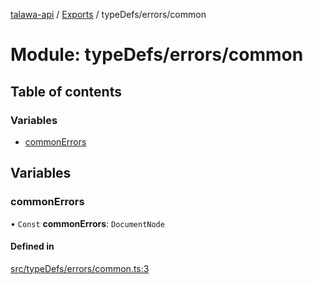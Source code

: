 [talawa-api](../README.md) / [Exports](../modules.md) / typeDefs/errors/common

# Module: typeDefs/errors/common

## Table of contents

### Variables

- [commonErrors](typeDefs_errors_common.md#commonerrors)

## Variables

### commonErrors

• `Const` **commonErrors**: `DocumentNode`

#### Defined in

[src/typeDefs/errors/common.ts:3](https://github.com/PalisadoesFoundation/talawa-api/blob/cba820f/src/typeDefs/errors/common.ts#L3)
